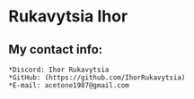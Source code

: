 # Rukavytsia Ihor
## My contact info:
    *Discord: Ihor Rukavytsia
    *GitHub: (https://github.com/IhorRukavytsia)
    *E-mail: acetone1987@gmail.com
